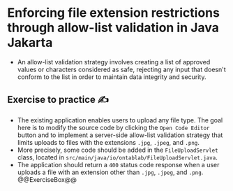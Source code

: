 # Enforcing file extension restrictions through allow-list validation in Java Jakarta

* An allow-list validation strategy involves creating a list of approved values or characters considered as safe, rejecting any input that doesn't conform to the list in order to maintain data integrity and security.

## Exercise to practice :writing_hand:

* The existing application enables users to upload any file type. The goal here is to modify the source code by clicking the `Open Code Editor` button and to implement a server-side allow-list validation strategy that limits uploads to files with the extensions `.jpg`, `.jpeg`, and `.png`.
* More precisely, some code should be added in the `FileUploadServlet` class, located in `src/main/java/io/ontablab/FileUploadServlet.java`.
* The application should return a `400` status code response when a user uploads a file with an extension other than `.jpg`, `.jpeg`, and `.png`.
  @@ExerciseBox@@
